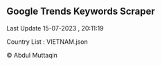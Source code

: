 

## Google Trends Keywords Scraper 
 
Last Update 15-07-2023 , 20:11:19

Country List :
VIETNAM.json



© Abdul Muttaqin 
